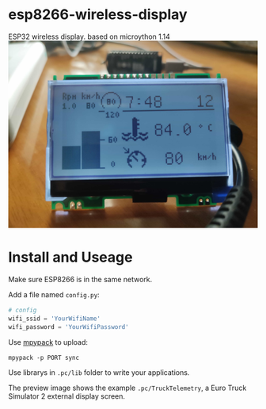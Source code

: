 # esp8266-wireless-display

ESP32 wireless display.
based on microython 1.14
![preview](.pc/preview.jpg)

# Install and Useage
Make sure ESP8266 is in the same network.

Add a file named ```config.py```:
```py
# config
wifi_ssid = 'YourWifiName'
wifi_password = 'YourWifiPassword'
```

Use [mpypack](https://github.com/Dreagonmon/mpypack) to upload:
```
mpypack -p PORT sync
```

Use librarys in ```.pc/lib``` folder to write your applications.

The preview image shows the example ```.pc/TruckTelemetry```, a Euro Truck Simulator 2 external display screen.
